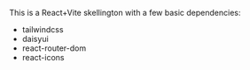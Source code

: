This is a React+Vite skellington with a few basic dependencies:

- tailwindcss
- daisyui
- react-router-dom
- react-icons
